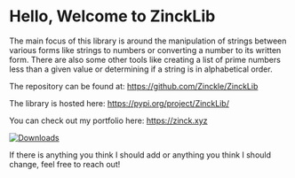 <h1>Hello, Welcome to ZinckLib</h1>

The main focus of this library is around the manipulation of strings between various forms like strings to numbers or 
converting a number to its written form. There are also some other tools like creating a list of prime numbers less than
a given value or determining if a string is in alphabetical order.

The repository can be found at: https://github.com/Zinckle/ZinckLib

The library is hosted here: https://pypi.org/project/ZinckLib/

You can check out my portfolio here: https://zinck.xyz

[![Downloads](https://static.pepy.tech/badge/zincklib)](https://pepy.tech/project/zincklib)

If there is anything you think I should add or anything you think I should change, feel free to reach out!
